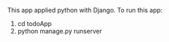 This app applied python with Django.
To run this app:
  1. cd todoApp
  2. python manage.py runserver
